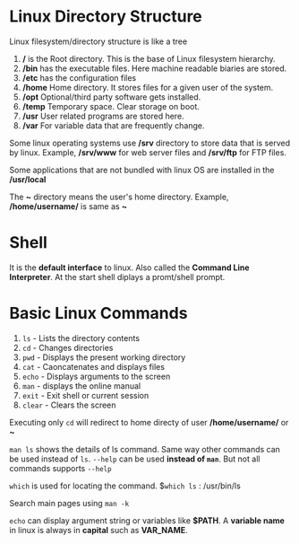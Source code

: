 # Linux Directory Structure

Linux filesystem/directory structure is like a tree
1. **/** is the Root directory. This is the base of Linux filesystem hierarchy. 
2. **/bin** has the executable files. Here machine readable biaries are stored.
3. **/etc** has the configuration files
4. **/home** Home directory. It stores files for a given user of the system.
5. **/opt** Optional/third party software gets installed.
6. **/temp** Temporary space. Clear storage on boot.
7. **/usr** User related programs are stored here.
8. **/var** For variable data that are frequently change.

Some linux operating systems use **/srv** directory to store data that is served by linux. Example, **/srv/www** for web server files and **/srv/ftp** for FTP files.

Some applications that are not bundled with linux OS are installed in the **/usr/local**

The **~** directory means the user's home directory. Example, **/home/username/** is same as **~**

# Shell

It is the **default interface** to linux. Also called the **Command Line Interpreter**. At the start shell diplays a promt/shell prompt. 

# Basic Linux Commands

1. `ls` 	- 	Lists the directory contents
2. `cd` 	- 	Changes directories
3. `pwd` 	- 	Displays the present working directory
4. `cat` 	- 	Caoncatenates and displays files
5. `echo` 	- 	Displays arguments to the screen
6. `man` 	- 	displays the online manual
7. `exit` 	- 	Exit shell or current session
8. `clear` 	- 	Clears the screen

Executing only `cd` will redirect to home directy of user **/home/username/** or **~**

`man ls` shows the details of ls command. Same way other commands can be used instead of `ls`. `--help` can be used **instead of `man`**. But not all commands supports `--help` 

`which` is used for locating the command. 
$`which ls`
: /usr/bin/ls 

Search main pages using `man -k` 

`echo` can display argument string or variables like **$PATH**. A **variable name** in linux is always in **capital** such as **VAR_NAME**. 